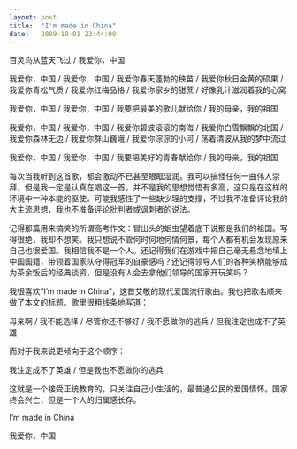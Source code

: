 ```yaml
---
layout: post
title:  "I'm made in China"
date:   2009-10-01 23:44:00
---
```

百灵鸟从蓝天飞过 / 我爱你，中国 
 
我爱你，中国 / 我爱你，中国 / 我爱你春天蓬勃的秧苗 / 我爱你秋日金黄的硕果 / 我爱你青松气质 / 我爱你红梅品格 / 我爱你家乡的甜蔗 / 好像乳汁滋润着我的心窝 
 
我爱你，中国 / 我爱你，中国 / 我要把最美的歌儿献给你 / 我的母亲，我的祖国 
 
我爱你，中国 / 我爱你，中国 / 我爱你碧波滚滚的南海 / 我爱你白雪飘飘的北国 / 我爱你森林无边 / 我爱你群山巍峨 / 我爱你淙淙的小河 / 荡着清波从我的梦中流过 
 
我爱你，中国 / 我爱你，中国 / 我要把美好的青春献给你 / 我的母亲，我的祖国 
 
每次当我听到这首歌，都会激动不已甚至眼眶湿润。我可以搞怪任何一曲伟人崇拜，但是我一定是认真在唱这一首。并不是我的思想觉悟有多高，这只是在这样的环境中一种本能的驱使。可能我感性了一些缺少理的支撑，不过我不准备评论我的大主流思想，我也不准备评论批判者或讽刺者的说法。 
 
记得那篇用来搞笑的所谓高考作文：冒出头的蛔虫望着底下说那是我们的祖国。写得很绝，我却不想笑。我只想说不管何时何地何情何景，每个人都有机会发现原来自己也很爱国。我相信我不是一个人。还记得我们在游戏中把自己毫无悬念地填上中国国籍，带领着国家队夺得冠军的自豪感吗？还记得领导人们的各种笑柄能够成为茶余饭后的经典谈资，但是没有人会去拿他们领导的国家开玩笑吗？ 
 
我很喜欢”I’m made in China”，这首艾敬的现代爱国流行歌曲。我也把歌名顺来做了本文的标题。歌里很粗线条地写道： 
 
母亲啊 / 我不能选择 / 尽管你还不够好 / 我不愿做你的逃兵 / 但我注定也成不了英雄 
 
而对于我来说更倾向于这个顺序： 
 
我注定成不了英雄 / 但是我也不愿做你的逃兵 
 
这就是一个接受正统教育的，只关注自己小生活的，最普通公民的爱国情怀。国家终会兴亡，但是一个人的归属感长存。 
 
I’m made in China
 
我爱你，中国 
 